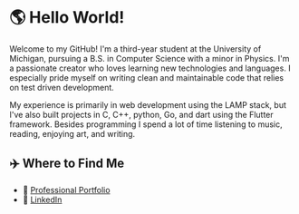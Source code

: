 # :earth_americas: Hello World!

Welcome to my GitHub! I'm a third-year student at the University of Michigan, pursuing a B.S. in Computer Science with a minor in Physics. I'm a passionate creator who loves learning new technologies and languages. I especially pride myself on writing clean and maintainable code that relies on test driven development. 


My experience is primarily in web development using the LAMP stack, but I've also built projects in C, C++, python, Go, and dart using the Flutter framework. Besides programming I spend a lot of time listening to music, reading, enjoying art, and writing.

## :airplane: Where to Find Me
- :stars: [Professional Portfolio](https://jushutch.com)
- :bust_in_silhouette: [LinkedIn](https://www.linkedin.com/in/jushutch/)
